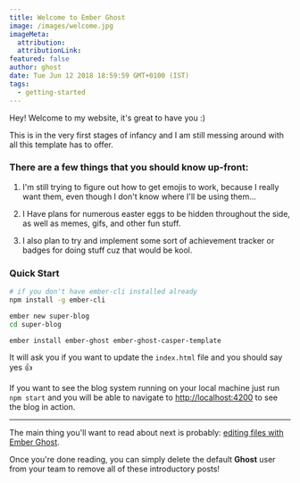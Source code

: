 ```yaml
---
title: Welcome to Ember Ghost
image: /images/welcome.jpg
imageMeta:
  attribution:
  attributionLink:
featured: false
author: ghost
date: Tue Jun 12 2018 18:59:59 GMT+0100 (IST)
tags:
  - getting-started
---
```


Hey! Welcome to my website, it's great to have you :)

This is in the very first stages of infancy and I am still messing around with all this template has to offer.


### There are a few things that you should know up-front:


1. I'm still trying to figure out how to get emojis to work, because I really want them, even though I don't know where I'll be using them...

1. I Have plans for numerous easter eggs to be hidden throughout the side, as well as memes, gifs, and other fun stuff.

1. I also plan to try and implement some sort of achievement tracker or badges for doing stuff cuz that would be kool.

### Quick Start

```sh
# if you don't have ember-cli installed already
npm install -g ember-cli

ember new super-blog
cd super-blog

ember install ember-ghost ember-ghost-casper-template
```

It will ask you if you want to update the `index.html` file and you should say yes 👍

If you want to see the blog system running on your local machine just run `npm start` and you will
be able to navigate to  [http://localhost:4200](http://localhost:4200) to see the blog in action.

---

The main thing you'll want to read about next is probably: [editing files with Ember Ghost](/the-editor/).

Once you're done reading, you can simply delete the default **Ghost** user from your team to remove all of these introductory posts!
